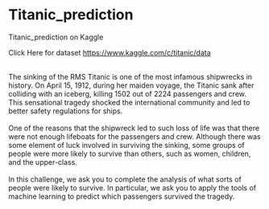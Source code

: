 # Titanic_prediction
Titanic_prediction on Kaggle

Click Here for dataset https://www.kaggle.com/c/titanic/data

</br>
The sinking of the RMS Titanic is one of the most infamous shipwrecks in history.  On April 15, 1912, during her maiden voyage, the Titanic sank after colliding with an iceberg, killing 1502 out of 2224 passengers and crew. This sensational tragedy shocked the international community and led to better safety regulations for ships.</br>
</br>
One of the reasons that the shipwreck led to such loss of life was that there were not enough lifeboats for the passengers and crew. Although there was some element of luck involved in surviving the sinking, some groups of people were more likely to survive than others, such as women, children, and the upper-class.</br>
</br>
In this challenge, we ask you to complete the analysis of what sorts of people were likely to survive. In particular, we ask you to apply the tools of machine learning to predict which passengers survived the tragedy.</br>

